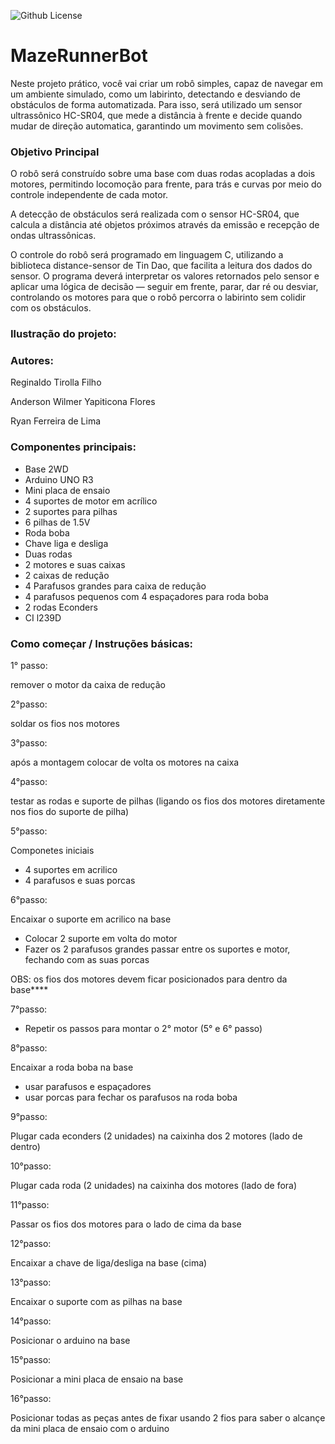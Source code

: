 ![Github License](https://img.shields.io/github/license/reginaldotfilho/mazeRunner-arduino?style=for-the-badge
)

<h1 align=>MazeRunnerBot</h1>

Neste projeto prático, você vai criar um robô simples, capaz de navegar em um ambiente simulado, como um labirinto, detectando e desviando de obstáculos de forma automatizada. Para isso, será utilizado um sensor ultrassônico HC-SR04, que mede a distância à frente e decide quando mudar de direção automatica, garantindo um movimento sem colisões.

<h3 align=>Objetivo Principal</h3>

O robô será construído sobre uma base com duas rodas acopladas a dois motores, permitindo locomoção para frente, para trás e curvas por meio do controle independente de cada motor.

A detecção de obstáculos será realizada com o sensor HC-SR04, que calcula a distância até objetos próximos através da emissão e recepção de ondas ultrassônicas.

O controle do robô será programado em linguagem C, utilizando a biblioteca distance-sensor de Tin Dao, que facilita a leitura dos dados do sensor. O programa deverá interpretar os valores retornados pelo sensor e aplicar uma lógica de decisão — seguir em frente, parar, dar ré ou desviar, controlando os motores para que o robô percorra o labirinto sem colidir com os obstáculos.

<h3 align=>Ilustração do projeto: </h3>

<h3 align=>Autores:</h3> 

Reginaldo Tirolla Filho

Anderson Wilmer Yapiticona Flores

Ryan Ferreira de Lima

<h3 align=>Componentes principais:</h3>

- Base 2WD
- Arduino UNO R3
- Mini placa de ensaio
- 4 suportes de motor em acrílico
- 2 suportes para pilhas
- 6 pilhas de 1.5V
- Roda boba
- Chave liga e desliga
- Duas rodas
- 2 motores e suas caixas
- 2 caixas de redução
- 4 Parafusos grandes para caixa de redução
- 4 parafusos pequenos com 4 espaçadores para roda boba
- 2 rodas Econders
- CI l239D

<h3 align=>Como começar / Instruções básicas:</h3>

1° passo:

remover o motor da caixa de redução

2°passo:

soldar os fios nos motores

3°passo:

após a montagem colocar de volta os motores na caixa

4°passo:

testar as rodas e suporte de pilhas (ligando os fios dos motores diretamente nos fios do suporte de pilha)

5°passo:

Componetes iniciais
- 4 suportes em acrilico
- 4 parafusos e suas porcas

6°passo:

Encaixar o suporte em acrilico na base
- Colocar 2 suporte em volta do motor
- Fazer os 2 parafusos grandes passar entre os suportes e motor, fechando com as suas porcas

OBS: os fios dos motores devem ficar posicionados para dentro da base****

7°passo:

- Repetir os passos para montar o 2° motor (5° e 6° passo)

8°passo:

Encaixar a roda boba na base
- usar parafusos e espaçadores
- usar porcas para fechar os parafusos na roda boba

9°passo:

Plugar cada econders (2 unidades) na caixinha dos 2 motores (lado de dentro)

10°passo:

Plugar cada roda (2 unidades) na caixinha dos motores (lado de fora)

11°passo:

Passar os fios dos motores para o lado de cima da base

12°passo:

Encaixar a chave de liga/desliga na base (cima)

13°passo:

Encaixar o suporte com as pilhas na base

14°passo:

Posicionar o arduino na base

15°passo:

Posicionar a mini placa de ensaio na base

16°passo:

Posicionar todas as peças antes de fixar usando 2 fios para saber o alcançe da mini placa de ensaio com o arduino



